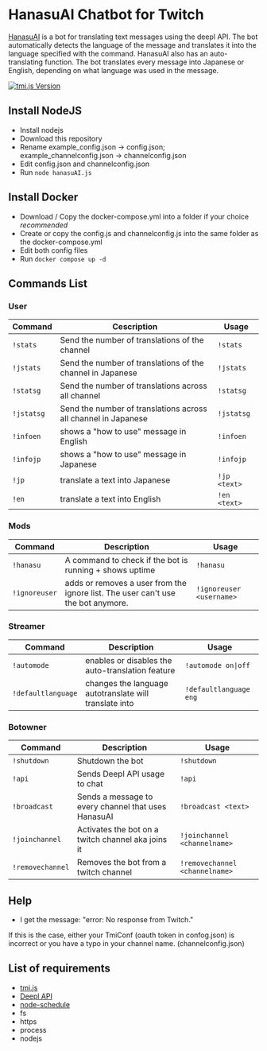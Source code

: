 # HanasuAI Chatbot for Twitch
[HanasuAI](https://www.twitch.tv/hanasuai/about) is a bot for translating text messages using the deepl API. The bot automatically detects the language of the message and translates it into the language specified with the command. 
HanasuAI also has an auto-translating function. The bot translates every message into Japanese or English, depending on what language was used in the message.

[![tmi.js Version](https://img.shields.io/badge/tmi.js-1.8.3-success)](https://www.npmjs.org/package/tmi.js)

Install NodeJS
-------------
* Install nodejs 
* Download this repository 
* Rename example_config.json -> config.json; example_channelconfig.json -> channelconfig.json
* Edit config.json and channelconfig.json
* Run `node hanasuAI.js`

Install Docker
-------------
* Download / Copy the docker-compose.yml into a folder if your choice *recommended* 
* Create or copy the config.js and channelconfig.js into the same folder as the docker-compose.yml
* Edit both config files
* Run `docker compose up -d`

Commands List
-------------

### User ###

Command | Cescription | Usage
----------------|--------------|-------
`!stats` | Send the number of translations of the channel | `!stats`
`!jstats` | Send the number of translations of the channel in Japanese| `!jstats`
`!statsg` | Send the number of translations across all channel | `!statsg`
`!jstatsg` | Send the number of translations across all channel in Japanese | `!jstatsg`
`!infoen` | shows a "how to use" message in English | `!infoen`
`!infojp` | shows a "how to use" message in Japanese | `!infojp`
`!jp` | translate a text into Japanese | `!jp <text>`
`!en` | translate a text into English | `!en <text>`


### Mods ###
Command | Description | Usage
----------------|--------------|-------
`!hanasu` | A command to check if the bot is running + shows uptime | `!hanasu`
`!ignoreuser` | adds or removes a user from the ignore list. The user can't use the bot anymore. | `!ignoreuser <username>`  

### Streamer ###
Command | Description | Usage
----------------|--------------|-------
`!automode` | enables or disables the auto-translation feature | `!automode on\|off`
`!defaultlanguage` | changes the language autotranslate will translate into | `!defaultlanguage eng` 

### Botowner ###
Command | Description | Usage
----------------|--------------|-------
`!shutdown` | Shutdown the bot | `!shutdown`
`!api`	| Sends Deepl API usage to chat | `!api`
`!broadcast` | Sends a message to every channel that uses HanasuAI | `!broadcast <text>`
`!joinchannel` | Activates the bot on a twitch channel aka joins it | `!joinchannel <channelname>`
`!removechannel` | Removes the bot from a twitch channel | `!removechannel <channelname>`


Help 
-------------
* I get the message: "error: No response from Twitch."

If this is the case, either your TmiConf (oauth token in confog.json) is incorrect or you have a typo in your channel name. (channelconfig.json)

List of requirements
-------------
* [tmi.js](https://github.com/tmijs/tmi.js)
* [Deepl API](https://www.deepl.com/pro?cta=header-prices/)
* [node-schedule](https://github.com/node-schedule/node-schedule)
* fs
* https
* process
* nodejs
    
